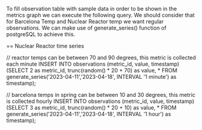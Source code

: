 To fill observation table with sample data in order to be shown in the metrics graph we can execute the following query.
We should consider that for Barcelona Temp and Nuclear Reactor temp we want regular observations. We can make use of generate_series()
function of postgreSQL to achieve this.

== Nuclear Reactor time series

// reactor temps can be between 70 and 90 degrees, this metric is collected each minute
INSERT INTO observations (metric_id, value, timestamp)
    (SELECT 2 as metric_id, trunc(random() * 20 + 70) as value, * FROM generate_series('2023-04-11','2023-04-18', INTERVAL '1 minute') as  timestamp);

// barcelona temps in spring can be between 10 and 30 degrees, this metric is collected hourly
INSERT INTO observations (metric_id, value, timestamp)
    (SELECT 3 as metric_id, trunc(random() * 20 + 10) as value, * FROM generate_series('2023-04-11','2023-04-18', INTERVAL '1 hour') as  timestamp);    